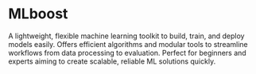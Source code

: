 # MLboost
A lightweight, flexible machine learning toolkit to build, train, and deploy models easily. Offers efficient algorithms and modular tools to streamline workflows from data processing to evaluation. Perfect for beginners and experts aiming to create scalable, reliable ML solutions quickly.
